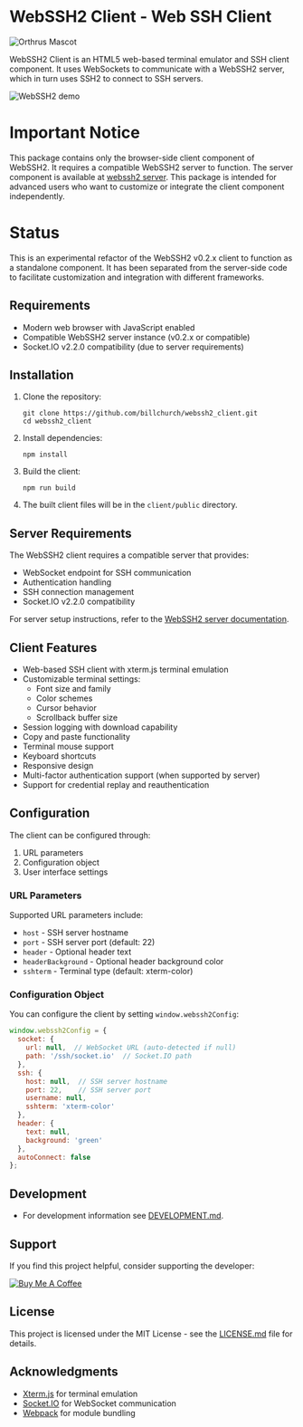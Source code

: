 # WebSSH2 Client - Web SSH Client

![Orthrus Mascot](images/orthrus.png)

WebSSH2 Client is an HTML5 web-based terminal emulator and SSH client component. It uses WebSockets to communicate with a WebSSH2 server, which in turn uses SSH2 to connect to SSH servers.

![WebSSH2 demo](https://user-images.githubusercontent.com/1668075/182425293-acc8741e-cc92-4105-afdc-9538e1685d4b.gif)

# Important Notice
This package contains only the browser-side client component of WebSSH2. It requires a compatible WebSSH2 server to function. The server component is available at [webssh2 server](https://github.com/billchurch/webssh2/tree/bigip-server). This package is intended for advanced users who want to customize or integrate the client component independently.

# Status
This is an experimental refactor of the WebSSH2 v0.2.x client to function as a standalone component. It has been separated from the server-side code to facilitate customization and integration with different frameworks.

## Requirements

- Modern web browser with JavaScript enabled
- Compatible WebSSH2 server instance (v0.2.x or compatible)
- Socket.IO v2.2.0 compatibility (due to server requirements)

## Installation

1. Clone the repository:
   ```
   git clone https://github.com/billchurch/webssh2_client.git
   cd webssh2_client
   ```

2. Install dependencies:
   ```
   npm install
   ```

3. Build the client:
   ```
   npm run build
   ```

4. The built client files will be in the `client/public` directory.

## Server Requirements

The WebSSH2 client requires a compatible server that provides:

- WebSocket endpoint for SSH communication
- Authentication handling
- SSH connection management
- Socket.IO v2.2.0 compatibility

For server setup instructions, refer to the [WebSSH2 server documentation](https://github.com/billchurch/webssh2/tree/bigip-server).

## Client Features

- Web-based SSH client with xterm.js terminal emulation
- Customizable terminal settings:
  - Font size and family
  - Color schemes
  - Cursor behavior
  - Scrollback buffer size
- Session logging with download capability
- Copy and paste functionality
- Terminal mouse support
- Keyboard shortcuts
- Responsive design
- Multi-factor authentication support (when supported by server)
- Support for credential replay and reauthentication

## Configuration

The client can be configured through:

1. URL parameters
2. Configuration object
3. User interface settings

### URL Parameters

Supported URL parameters include:

- `host` - SSH server hostname
- `port` - SSH server port (default: 22)
- `header` - Optional header text
- `headerBackground` - Optional header background color
- `sshterm` - Terminal type (default: xterm-color)

### Configuration Object

You can configure the client by setting `window.webssh2Config`:

```javascript
window.webssh2Config = {
  socket: {
    url: null,  // WebSocket URL (auto-detected if null)
    path: '/ssh/socket.io'  // Socket.IO path
  },
  ssh: {
    host: null,  // SSH server hostname
    port: 22,    // SSH server port
    username: null,
    sshterm: 'xterm-color'
  },
  header: {
    text: null,
    background: 'green'
  },
  autoConnect: false
};
```

## Development

- For development information see [DEVELOPMENT.md](./DEVELOPMENT.md).

## Support

If you find this project helpful, consider supporting the developer:

[![Buy Me A Coffee](https://www.buymeacoffee.com/assets/img/custom_images/orange_img.png)](https://www.buymeacoffee.com/billchurch)

## License

This project is licensed under the MIT License - see the [LICENSE.md](LICENSE.md) file for details.

## Acknowledgments

- [Xterm.js](https://xtermjs.org/) for terminal emulation
- [Socket.IO](https://socket.io/) for WebSocket communication
- [Webpack](https://webpack.js.org/) for module bundling